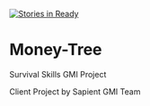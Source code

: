 [![Stories in Ready](https://badge.waffle.io/bhargav00/Money-Tree-GMI.png?label=ready&title=Ready)](https://waffle.io/bhargav00/Money-Tree-GMI)
# Money-Tree
Survival Skills GMI Project

Client Project by Sapient GMI Team
